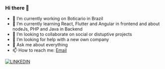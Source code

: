 ### Hi there 👋

<!--
**dfiedlerx/dfiedlerx** is a ✨ _special_ ✨ repository because its `README.md` (this file) appears on your GitHub profile.

Here are some ideas to get you started:

- 🔭 I’m currently working on Boticario in Brazil
- 🌱 I’m currently learning React, Flutter and Angular
- 👯 I’m looking to collaborate on ...
- 🤔 I’m looking for help with ...
- 💬 Ask me about ...
- 📫 How to reach me: ...
- 😄 Pronouns: ...
- ⚡ Fun fact: ...
-->

- 🔭 I’m currently working on Boticario in Brazil
- 🌱 I’m currently learning React, Flutter and Angular in frontend and about nodeJs, PHP and Java in Backend
- 👯 I’m looking to collaborate on social or distuptive projects
- 🤔 I’m looking for help with a new own company
- 💬 Ask me about everything
- 📫 How to reach me: [Email](danielfiedler_@hotmail.com)

[![LINKEDIN](https://img.shields.io/badge/Linkedin-black?style=for-the-badge&logo=linkedin)](https://www.linkedin.com/in/daniel-fiedler/)
